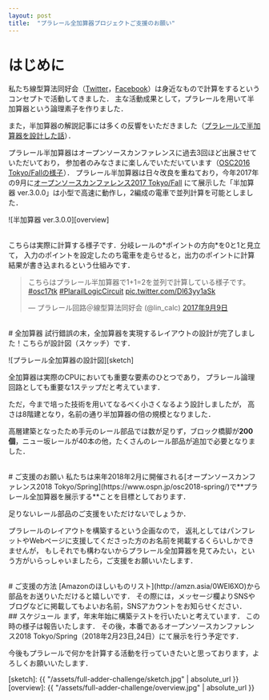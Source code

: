 ```yaml
---
layout: post
title:  "プラレール全加算器プロジェクトご支援のお願い"
---
```


# はじめに
私たち線型算法同好会（[Twitter](https://twitter.com/lin_calc)，[Facebook](https://www.facebook.com/lin.calc)）は身近なもので計算をするというコンセプトで活動してきました．
主な活動成果として，プラレールを用いて半加算器という論理素子を作りました．

また，半加算器の解説記事には多くの反響をいただきました（[プラレールで半加算器を設計した話](https://cybozushiki.cybozu.co.jp/articles/m001205.html)）．

プラレール半加算器はオープンソースカンファレンスに過去3回ほど出展させていただいており，
参加者のみなさまに楽しんでいただいています（[OSC2016 Tokyo/Fallの様子](https://matome.naver.jp/odai/2147849892485313601)）．
プラレール半加算器は日々改良を重ねており，今年2017年の9月に[オープンソースカンファレンス2017 Tokyo/Fall](https://www.ospn.jp/osc2017-fall/)
にて展示した「半加算器 ver.3.0.0」は小型で高速に動作し，2編成の電車で並列計算を可能としました．

![半加算器 ver.3.0.0][overview]

<br>
こちらは実際に計算する様子です．分岐レールの*ポイントの方向*を0と1と見立て，
入力のポイントを設定したのち電車を走らせると，出力のポイントに計算結果が書き込まれるという仕組みです．

<blockquote class="twitter-tweet" data-lang="ja"><p lang="ja" dir="ltr">こちらはプラレール半加算器で1+1=2を並列で計算している様子です。 <a href="https://twitter.com/hashtag/osc17tk?src=hash&amp;ref_src=twsrc%5Etfw">#osc17tk</a> <a href="https://twitter.com/hashtag/PlarailLogicCircuit?src=hash&amp;ref_src=twsrc%5Etfw">#PlarailLogicCircuit</a> <a href="https://t.co/Dl63yy1aSk">pic.twitter.com/Dl63yy1aSk</a></p>&mdash; プラレール回路＠線型算法同好会 (@lin_calc) <a href="https://twitter.com/lin_calc/status/906559130759962624?ref_src=twsrc%5Etfw">2017年9月9日</a></blockquote> <script async src="https://platform.twitter.com/widgets.js" charset="utf-8"></script> 

<br>
# 全加算器
試行錯誤の末，全加算器を実現するレイアウトの設計が完了しました！こちらが設計図（スケッチ）です．

![プラレール全加算器の設計図][sketch]

全加算器は実際のCPUにおいても重要な要素のひとつであり，
プラレール論理回路としても重要な1ステップだと考えています．

ただ，今まで培った技術を用いてなるべく小さくなるよう設計しましたが，
高さは8階建となり，名前の通り半加算器の倍の規模となりました．

高層建築となったため手元のレール部品では数が足りず，ブロック橋脚が**200個**，ニュー坂レールが40本の他，たくさんのレール部品が追加で必要となりました．

<br>
# ご支援のお願い
私たちは来年2018年2月に開催される[オープンソースカンファレンス2018 Tokyo/Spring](https://www.ospn.jp/osc2018-spring/)で**プラレール全加算器を展示する**ことを目標としております．

足りないレール部品のご支援をいただけないでしょうか．

プラレールのレイアウトを構築するという企画なので，
返礼としてはパンフレットやWebページに支援してくださった方のお名前を掲載するくらいしかできませんが，
もしそれでも構わないからプラレール全加算器を見てみたい，という方がいらっしゃいましたら，ご支援をお願いいたします．

<br>
# ご支援の方法
[Amazonのほしいものリスト](http://amzn.asia/0WEl6XO)から部品をお送りいただけると嬉しいです．
その際には，メッセージ欄よりSNSやブログなどに掲載してもよいお名前，SNSアカウントをお知らせください．

<br>
## スケジュール
まず，年末年始に構築テストを行いたいと考えています．
この時の様子は報告いたします．
その後，本番であるオープンソースカンファレンス2018 Tokyo/Spring（2018年2月23日,24日）にて展示を行う予定です．

今後もプラレールで何かを計算する活動を行っていきたいと思っております，よろしくお願いいたします．


[sketch]: {{ "/assets/full-adder-challenge/sketch.jpg" | absolute_url }}
[overview]: {{ "/assets/full-adder-challenge/overview.jpg" | absolute_url }}
